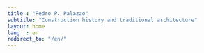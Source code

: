 ```yaml
---
title : "Pedro P. Palazzo"
subtitle: "Construction history and traditional architecture"
layout: home
lang  : en
redirect_to: "/en/"
---
```



